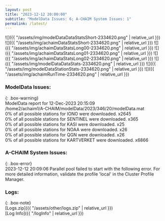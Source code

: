 ```yaml
---
layout: post
title: "2023-12-12 20:00:00"
subtitle: "ModelData Issues: 6; A-CHAIM System Issues: 1"
permalink: /latest/
---
```


![]({{ "/assets/img/modelDataDataStatsShort-2334620.png" | relative_url }})
![]({{ "/assets/img/achaimDataStatsShort-2334620.png" | relative_url }})
![]({{ "/assets/img/achaimDataStatsLong00-2334620.png" | relative_url }})
![]({{ "/assets/img/achaimDataStatsLong01-2334620.png" | relative_url }})
![]({{ "/assets/img/achaimDataStatsLong02-2334620.png" | relative_url }})
![]({{ "/assets/img/modelDataDataStats-2334620.png" | relative_url }})
![]({{ "/assets/img/modelDataStationStats-2334620.png" | relative_url }})
![]({{ "/assets/img/achaimRunTime-2334620.png" | relative_url }})


### ModelData Issues:  
  
{: .box-warning}  
 ModelData report for 12-Dec-2023 20:15:09   
 /home2/achaim1/A-CHAIM/modelData/2023/346/20/modelData.mat   
 0% of all possible stations for IONO were downloaded. x2645   
 0% of all possible stations for SENTINEL were downloaded. x365   
 0% of all possible stations for KASI were downloaded. x25   
 0% of all possible stations for NOAA were downloaded. x26   
 0% of all possible stations for QGN were downloaded. x26   
 0% of all possible stations for KARTVERKET were downloaded. x6866   
  
### A-CHAIM System Issues:  
  
{: .box-error}  
2023-12-12 20:09:06 Parallel pool failed to start with the following error. For more detailed information, validate the profile 'local' in the Cluster Profile Manager.  

### Logs:  
  
{: .box-note}  
[Logs.zip]({{ "/assets/other/logs.zip" | relative_url }})  
[Log Info]({{ "/logInfo" | relative_url }})  
